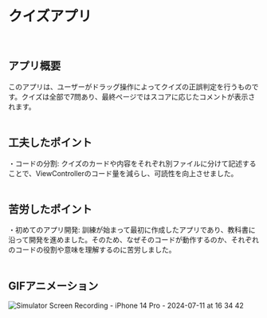 # クイズアプリ
<br>

## アプリ概要
このアプリは、ユーザーがドラッグ操作によってクイズの正誤判定を行うものです。クイズは全部で7問あり、最終ページではスコアに応じたコメントが表示されます。
<br><br>

## 工夫したポイント
・コードの分割: クイズのカードや内容をそれぞれ別ファイルに分けて記述することで、ViewControllerのコード量を減らし、可読性を向上させました。
<br><br>

## 苦労したポイント
・初めてのアプリ開発: 訓練が始まって最初に作成したアプリであり、教科書に沿って開発を進めました。そのため、なぜそのコードが動作するのか、それぞれのコードの役割や意味を理解するのに苦労しました。
<br><br>

## GIFアニメーション
![Simulator Screen Recording - iPhone 14 Pro - 2024-07-11 at 16 34 42](https://github.com/tatis-good/Quiz/assets/168057177/8865dad7-e9e7-4e93-9c5b-462d92e43520)

